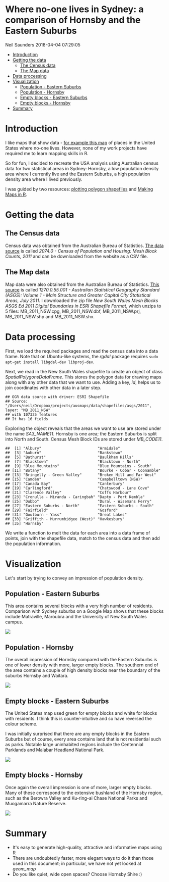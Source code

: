 Where no-one lives in Sydney: a comparison of Hornsby and the Eastern Suburbs
================
Neil Saunders
2018-04-04 07:29:05

-   [Introduction](#introduction)
-   [Getting the data](#getting-the-data)
    -   [The Census data](#the-census-data)
    -   [The Map data](#the-map-data)
-   [Data processing](#data-processing)
-   [Visualization](#visualization)
    -   [Population - Eastern Suburbs](#population---eastern-suburbs)
    -   [Population - Hornsby](#population---hornsby)
    -   [Empty blocks - Eastern Suburbs](#empty-blocks---eastern-suburbs)
    -   [Empty blocks - Hornsby](#empty-blocks---hornsby)
-   [Summary](#summary)

Introduction
============

I like maps that show data - [for example this map](http://gothamist.com/2014/04/17/heres_a_map_of_the_places_in_the_us.php) of places in the United States where no-one lives. However, none of my work projects have required me to learn mapping skills in R.

So for fun, I decided to recreate the USA analysis using Australian census data for two statistical areas in Sydney: Hornsby, a low population density area where I currently live and the Eastern Suburbs, a high population density area where I lived previously.

I was guided by two resources: [plotting polygon shapefiles](https://github.com/hadley/ggplot2/wiki/plotting-polygon-shapefiles) and [Making Maps in R](http://www.kevjohnson.org/making-maps-in-r/).

Getting the data
================

The Census data
---------------

Census data was obtained from the Australian Bureau of Statistics. [The data source](http://www.abs.gov.au/AUSSTATS/abs@.nsf/DetailsPage/2074.02011?OpenDocument) is called *2074.0 - Census of Population and Housing: Mesh Block Counts, 2011* and can be downloaded from the website as a CSV file.

The Map data
------------

Map data were also obtained from the Australian Bureau of Statistics. [This source](http://www.abs.gov.au/AUSSTATS/abs@.nsf/DetailsPage/1270.0.55.001July%202011?OpenDocument) is called *1270.0.55.001 - Australian Statistical Geography Standard (ASGS): Volume 1 - Main Structure and Greater Capital City Statistical Areas, July 2011*. I downloaded the zip file *New South Wales Mesh Blocks ASGS Ed 2011 Digital Boundaries in ESRI Shapefile Format*, which unzips to 5 files: MB\_2011\_NSW.cpg, MB\_2011\_NSW.dbf, MB\_2011\_NSW.prj, MB\_2011\_NSW.shp and MB\_2011\_NSW.shx.

Data processing
===============

First, we load the required packages and read the census data into a data frame. Note that on Ubuntu-like systems, the *rgdal* package requires `sudo apt-get install libgdal-dev libproj-dev`.

Next, we read in the New South Wales shapefile to create an object of class *SpatialPolygonsDataFrame*. This stores the polygon data for drawing maps along with any other data that we want to use. Adding a key, *id*, helps us to join coordinates with other data in a later step.

    ## OGR data source with driver: ESRI Shapefile 
    ## Source: "/Users/neil/Dropbox/projects/ausmaps/data/shapefiles/asgs/2011", layer: "MB_2011_NSW"
    ## with 107325 features
    ## It has 16 fields

Exploring the object reveals that the areas we want to use are stored under the name *SA3\_NAME11*. Hornsby is one area; the Eastern Suburbs is split into North and South. Census Mesh Block IDs are stored under *MB\_CODE11*.

    ##  [1] "Albury"                         "Armidale"                      
    ##  [3] "Auburn"                         "Bankstown"                     
    ##  [5] "Bathurst"                       "Baulkham Hills"                
    ##  [7] "Blacktown"                      "Blacktown - North"             
    ##  [9] "Blue Mountains"                 "Blue Mountains - South"        
    ## [11] "Botany"                         "Bourke - Cobar - Coonamble"    
    ## [13] "Bringelly - Green Valley"       "Broken Hill and Far West"      
    ## [15] "Camden"                         "Campbelltown (NSW)"            
    ## [17] "Canada Bay"                     "Canterbury"                    
    ## [19] "Carlingford"                    "Chatswood - Lane Cove"         
    ## [21] "Clarence Valley"                "Coffs Harbour"                 
    ## [23] "Cronulla - Miranda - Caringbah" "Dapto - Port Kembla"           
    ## [25] "Dubbo"                          "Dural - Wisemans Ferry"        
    ## [27] "Eastern Suburbs - North"        "Eastern Suburbs - South"       
    ## [29] "Fairfield"                      "Gosford"                       
    ## [31] "Goulburn - Yass"                "Great Lakes"                   
    ## [33] "Griffith - Murrumbidgee (West)" "Hawkesbury"                    
    ## [35] "Hornsby"

We write a function to melt the data for each area into a data frame of points, join with the shapefile data, match to the census data and then add the population information.

Visualization
=============

Let's start by trying to convey an impression of population density.

Population - Eastern Suburbs
----------------------------

This area contains several blocks with a very high number of residents. Comparison with Sydney suburbs on a Google Map shows that these blocks include Matraville, Maroubra and the University of New South Wales campus.

![](census_blocks_files/figure-markdown_github/unnamed-chunk-4-1.png)

Population - Hornsby
--------------------

The overall impression of Hornsby compared with the Eastern Suburbs is one of lower density with more, larger empty blocks. The southern end of the area contains a couple of high density blocks near the boundary of the suburbs Hornsby and Waitara.

![](census_blocks_files/figure-markdown_github/unnamed-chunk-5-1.png)

Empty blocks - Eastern Suburbs
------------------------------

The United States map used green for empty blocks and white for blocks with residents. I think this is counter-intuitive and so have reversed the colour scheme.

I was initially surprised that there are any empty blocks in the Eastern Suburbs but of course, every area contains land that is not residential such as parks. Notable large uninhabited regions include the Centennial Parklands and Malabar Headland National Park.

![](census_blocks_files/figure-markdown_github/unnamed-chunk-6-1.png)

Empty blocks - Hornsby
----------------------

Once again the overall impression is one of more, larger empty blocks. Many of these correspond to the extensive bushland of the Hornsby region, such as the Berowra Valley and Ku-ring-ai Chase National Parks and Muogamarra Nature Reserve.

![](census_blocks_files/figure-markdown_github/unnamed-chunk-7-1.png)

Summary
=======

-   It's easy to generate high-quality, attractive and informative maps using R
-   There are undoubtedly faster, more elegant ways to do it than those used in this document; in particular, we have not yet looked at *geom\_map*
-   Do you like quiet, wide open spaces? Choose Hornsby Shire :)
